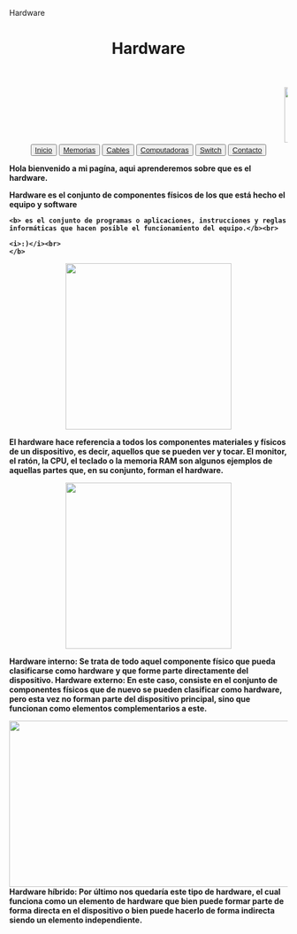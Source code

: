 Hardware




<p>
</p>
<h1><b><center>Hardware</center></b><br></h1>
<marquee scrolldelay="1" scrollamount="10" direction="left" loop="infinite" onmouseout="this.start()" onmouseover="this.stop()"><a href="URL que Redirecciona al tema 1" target="_blank"><img title="Titulo de la entrada" alt="Titulo de la entrada" src="https://image.slidesharecdn.com/hardware-texto-ps-101102215325-phpapp01/95/hardware-textops-1-638.jpg?cb=1422356736" height="100px" width="500px"></a>
    <a
        href="URL que Redirecciona al tema 2" target="_blank"><img title="" alt="" src="" height="000px" width="000px"></a>
</marquee>

<center><button><a href="file:///C:/Users/astri/Downloads/inicio%202%20.html">Inicio</a> </button>
    <button><a href="file:///C:/Users/astri/Downloads/Memorias.html">Memorias</a> </button>
    <button><a href="file:///C:/Users/astri/Downloads/cables%20HTML.html">Cables</a> </button>
    <button><a href="file:///C:/Users/astri/Downloads/computadora.html">Computadoras</a> </button>
    <button><a href="file:///C:/Users/astri/Downloads/switch.html">Switch</a> </button>
    <button><a href="file:///C:/Users/astri/Downloads/contacto%20HTML.html">Contacto</a> </button></center>

<p><b>Hola bienvenido a mi pagína, aqui aprenderemos sobre que es el hardware.<br></b></p>
<p><b>

<b>Hardware es el conjunto de componentes físicos de los que está hecho el equipo y software </b>

    <b> es el conjunto de programas o aplicaciones, instrucciones y reglas informáticas que hacen posible el funcionamiento del equipo.</b><br>

    <i>:)</i><br>
    </b>
</p>
<center><b><img src="https://d500.epimg.net/cincodias/imagenes/2019/09/03/lifestyle/1567510744_075962_1567511069_rrss_normal.jpg" height="300px" width="300px"></b></center><b>
  
  <b>El hardware hace referencia a todos los componentes materiales y físicos de un dispositivo, es decir, aquellos que se pueden ver y tocar. El monitor, el ratón, la CPU, el teclado o la memoria RAM son algunos ejemplos de aquellas partes que, en su conjunto, forman el hardware.</b>

<center><img src="https://www3.gobiernodecanarias.org/medusa/edublog/iessaulotoron/wp-content/uploads/sites/338/2017/09/hardware-de-computadora-2-638.jpg" height="300px" width="300px"></center>

<b>Hardware interno: Se trata de todo aquel componente físico que pueda clasificarse como hardware y que forme parte directamente del dispositivo.
Hardware externo: En este caso, consiste en el conjunto de componentes físicos que de nuevo se pueden clasificar como hardware, pero esta vez no forman parte del dispositivo principal, sino que funcionan como elementos complementarios a este.</b>
<b><center><img src="https://concepto.de/wp-content/uploads/2014/10/hardware-e1551046878558.jpg" height="300px" width="700px"></center> </b>
<b>Hardware híbrido: Por último nos quedaría este tipo de hardware, el cual funciona como un elemento de hardware que bien puede formar parte de forma directa en el dispositivo o bien puede hacerlo de forma indirecta siendo un elemento independiente.</b></b>
